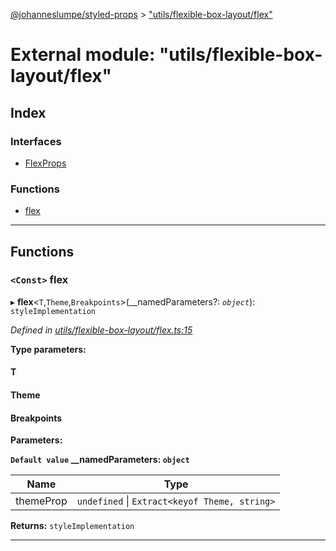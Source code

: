 [@johanneslumpe/styled-props](../README.md) > ["utils/flexible-box-layout/flex"](../modules/_utils_flexible_box_layout_flex_.md)

# External module: "utils/flexible-box-layout/flex"

## Index

### Interfaces

* [FlexProps](../interfaces/_utils_flexible_box_layout_flex_.flexprops.md)

### Functions

* [flex](_utils_flexible_box_layout_flex_.md#flex)

---

## Functions

<a id="flex"></a>

### `<Const>` flex

▸ **flex**<`T`,`Theme`,`Breakpoints`>(__namedParameters?: *`object`*): `styleImplementation`

*Defined in [utils/flexible-box-layout/flex.ts:15](https://github.com/johanneslumpe/styled-props/blob/8e709f1/src/utils/flexible-box-layout/flex.ts#L15)*

**Type parameters:**

#### T 
#### Theme 
#### Breakpoints 
**Parameters:**

**`Default value` __namedParameters: `object`**

| Name | Type |
| ------ | ------ |
| themeProp | `undefined` \| `Extract<keyof Theme, string>` |

**Returns:** `styleImplementation`

___

